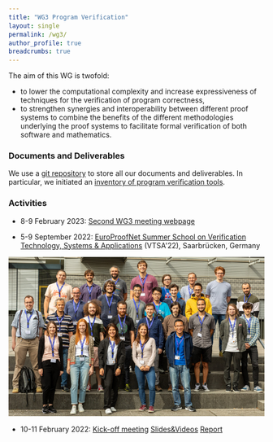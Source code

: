 ```yaml
---
title: "WG3 Program Verification"
layout: single
permalink: /wg3/
author_profile: true
breadcrumbs: true
---
```


The aim of this WG is twofold:
- to lower the computational complexity and increase expressiveness of techniques for the verification of program
correctness,
- to strengthen synergies and interoperability between different proof systems to combine the benefits of the different methodologies
underlying the proof systems to facilitate formal verification of both software
and mathematics.

### Documents and Deliverables

We use a [git repository](https://github.com/EuroProofNet/ProgramVerification) to store all our documents and deliverables. In particular, we initiated an 
[inventory of program verification tools](https://github.com/EuroProofNet/ProgramVerification/wiki).

### Activities
- 8-9 February 2023: [Second WG3 meeting webpage](../wg3-timisoara) 

- 5-9 September 2022: [EuroProofNet Summer School on Verification Technology, Systems & Applications](https://resources.mpi-inf.mpg.de/departments/rg1/conferences/vtsa22/) (VTSA'22), Saarbrücken, Germany

<img src="/_pages/WG3/Sep2022/vtsa22.jpg"/>

- 10-11 February 2022: [Kick-off meeting](../wg3-meeting1) [Slides&Videos](https://europroofnet.github.io/wg3-meeting1-program) [Report](https://europroofnet.github.io/_pages/WG3/Feb2022/ReportWG3meeting.pdf)
